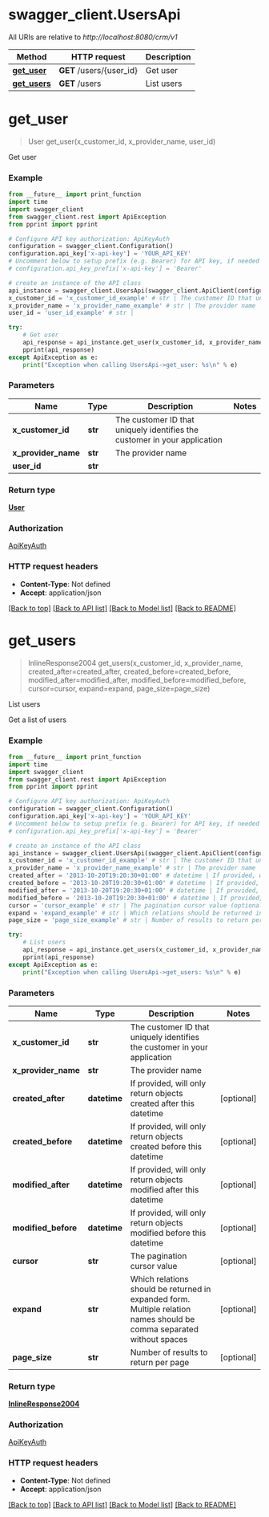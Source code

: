 # swagger_client.UsersApi

All URIs are relative to *http://localhost:8080/crm/v1*

Method | HTTP request | Description
------------- | ------------- | -------------
[**get_user**](UsersApi.md#get_user) | **GET** /users/{user_id} | Get user
[**get_users**](UsersApi.md#get_users) | **GET** /users | List users

# **get_user**
> User get_user(x_customer_id, x_provider_name, user_id)

Get user

### Example
```python
from __future__ import print_function
import time
import swagger_client
from swagger_client.rest import ApiException
from pprint import pprint

# Configure API key authorization: ApiKeyAuth
configuration = swagger_client.Configuration()
configuration.api_key['x-api-key'] = 'YOUR_API_KEY'
# Uncomment below to setup prefix (e.g. Bearer) for API key, if needed
# configuration.api_key_prefix['x-api-key'] = 'Bearer'

# create an instance of the API class
api_instance = swagger_client.UsersApi(swagger_client.ApiClient(configuration))
x_customer_id = 'x_customer_id_example' # str | The customer ID that uniquely identifies the customer in your application
x_provider_name = 'x_provider_name_example' # str | The provider name
user_id = 'user_id_example' # str | 

try:
    # Get user
    api_response = api_instance.get_user(x_customer_id, x_provider_name, user_id)
    pprint(api_response)
except ApiException as e:
    print("Exception when calling UsersApi->get_user: %s\n" % e)
```

### Parameters

Name | Type | Description  | Notes
------------- | ------------- | ------------- | -------------
 **x_customer_id** | **str**| The customer ID that uniquely identifies the customer in your application | 
 **x_provider_name** | **str**| The provider name | 
 **user_id** | **str**|  | 

### Return type

[**User**](User.md)

### Authorization

[ApiKeyAuth](../README.md#ApiKeyAuth)

### HTTP request headers

 - **Content-Type**: Not defined
 - **Accept**: application/json

[[Back to top]](#) [[Back to API list]](../README.md#documentation-for-api-endpoints) [[Back to Model list]](../README.md#documentation-for-models) [[Back to README]](../README.md)

# **get_users**
> InlineResponse2004 get_users(x_customer_id, x_provider_name, created_after=created_after, created_before=created_before, modified_after=modified_after, modified_before=modified_before, cursor=cursor, expand=expand, page_size=page_size)

List users

Get a list of users

### Example
```python
from __future__ import print_function
import time
import swagger_client
from swagger_client.rest import ApiException
from pprint import pprint

# Configure API key authorization: ApiKeyAuth
configuration = swagger_client.Configuration()
configuration.api_key['x-api-key'] = 'YOUR_API_KEY'
# Uncomment below to setup prefix (e.g. Bearer) for API key, if needed
# configuration.api_key_prefix['x-api-key'] = 'Bearer'

# create an instance of the API class
api_instance = swagger_client.UsersApi(swagger_client.ApiClient(configuration))
x_customer_id = 'x_customer_id_example' # str | The customer ID that uniquely identifies the customer in your application
x_provider_name = 'x_provider_name_example' # str | The provider name
created_after = '2013-10-20T19:20:30+01:00' # datetime | If provided, will only return objects created after this datetime (optional)
created_before = '2013-10-20T19:20:30+01:00' # datetime | If provided, will only return objects created before this datetime (optional)
modified_after = '2013-10-20T19:20:30+01:00' # datetime | If provided, will only return objects modified after this datetime (optional)
modified_before = '2013-10-20T19:20:30+01:00' # datetime | If provided, will only return objects modified before this datetime (optional)
cursor = 'cursor_example' # str | The pagination cursor value (optional)
expand = 'expand_example' # str | Which relations should be returned in expanded form. Multiple relation names should be comma separated without spaces (optional)
page_size = 'page_size_example' # str | Number of results to return per page (optional)

try:
    # List users
    api_response = api_instance.get_users(x_customer_id, x_provider_name, created_after=created_after, created_before=created_before, modified_after=modified_after, modified_before=modified_before, cursor=cursor, expand=expand, page_size=page_size)
    pprint(api_response)
except ApiException as e:
    print("Exception when calling UsersApi->get_users: %s\n" % e)
```

### Parameters

Name | Type | Description  | Notes
------------- | ------------- | ------------- | -------------
 **x_customer_id** | **str**| The customer ID that uniquely identifies the customer in your application | 
 **x_provider_name** | **str**| The provider name | 
 **created_after** | **datetime**| If provided, will only return objects created after this datetime | [optional] 
 **created_before** | **datetime**| If provided, will only return objects created before this datetime | [optional] 
 **modified_after** | **datetime**| If provided, will only return objects modified after this datetime | [optional] 
 **modified_before** | **datetime**| If provided, will only return objects modified before this datetime | [optional] 
 **cursor** | **str**| The pagination cursor value | [optional] 
 **expand** | **str**| Which relations should be returned in expanded form. Multiple relation names should be comma separated without spaces | [optional] 
 **page_size** | **str**| Number of results to return per page | [optional] 

### Return type

[**InlineResponse2004**](InlineResponse2004.md)

### Authorization

[ApiKeyAuth](../README.md#ApiKeyAuth)

### HTTP request headers

 - **Content-Type**: Not defined
 - **Accept**: application/json

[[Back to top]](#) [[Back to API list]](../README.md#documentation-for-api-endpoints) [[Back to Model list]](../README.md#documentation-for-models) [[Back to README]](../README.md)

